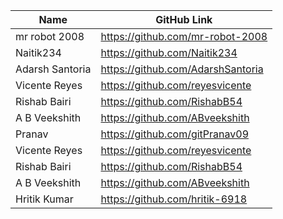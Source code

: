 | Name            | GitHub Link                       |
| --------------- | --------------------------------- |
| mr robot 2008   | https://github.com/mr-robot-2008  |
| Naitik234       | https://github.com/Naitik234      |
| Adarsh Santoria | https://github.com/AdarshSantoria |
| Vicente Reyes   | https://github.com/reyesvicente   |
| Rishab Bairi    | https://github.com/RishabB54      |
| A B Veekshith   | https://github.com/ABveekshith    |
| Pranav          | https://github.com/gitPranav09    |
| Vicente Reyes | https://github.com/reyesvicente |
|Rishab Bairi | https://github.com/RishabB54 |
|A B Veekshith | https://github.com/ABveekshith |
|Hritik Kumar | https://github.com/hritik-6918 |

